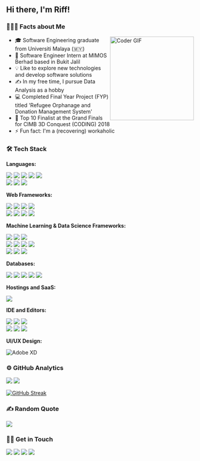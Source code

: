 ## Hi there, I'm Riff!


### 👨🏻‍💻 Facts about Me

<p><img alt="Coder GIF" height=225 width=auto src="https://cdn.dribbble.com/users/730703/screenshots/6581243/avento.gif" align="right" style="max-width:100%;"/></p>

- 🎓 Software Engineering graduate from Universiti Malaya (🇲🇾)
- 💼 Software Engineer Intern at MIMOS Berhad based in Bukit Jalil
- 💡 Like to explore new technologies and develop software solutions
- ✍️ In my free time, I pursue Data Analysis as a hobby
- 💻 Completed Final Year Project (FYP) titled 'Refugee Orphanage and Donation Management System'
- 🏅 Top 10 Finalist at the Grand Finals for CIMB 3D Conquest (CODING) 2018
- ⚡ Fun fact: I'm a (recovering) workaholic

### 🛠 Tech Stack

**Languages:**
<p>
<img src="https://img.shields.io/badge/Python-3776AB?style=for-the-badge&logo=python&logoColor=white">
  <img src="https://img.shields.io/badge/HTML5-F06529?style=for-the-badge&logo=html5&logoColor=white">
<img src="https://img.shields.io/badge/JavaScript-323330?style=for-the-badge&logo=javascript&logoColor=F7DF1E">
<!-- <img src="https://img.shields.io/badge/jQuery-0769AD?style=for-the-badge&logo=jquery&logoColor=white"> -->
<!-- <img src="https://img.shields.io/badge/HTML5-E34F26?style=for-the-badge&logo=html5&logoColor=white"> -->
<img src="https://img.shields.io/badge/CSS3-1572B6?style=for-the-badge&logo=css3&logoColor=white">
<!-- <img src="https://img.shields.io/badge/C-00599C?style=for-the-badge&logo=c&logoColor=white">
<img src="https://img.shields.io/badge/C%23-239120?style=for-the-badge&logo=c-sharp&logoColor=white"> -->
<img src="https://img.shields.io/badge/C%2B%2B-00599C?style=for-the-badge&logo=c%2B%2B&logoColor=white"><br>
<img src="https://img.shields.io/badge/Java-ED8B00?style=for-the-badge&logo=java&logoColor=white">
<img src="https://img.shields.io/badge/PHP-777BB4?style=for-the-badge&logo=php&logoColor=white">
<img src="https://img.shields.io/badge/R-276DC2?style=for-the-badge&logo=r&logoColor=white">
<!-- <img src="https://img.shields.io/badge/Shell_Script-121011?style=for-the-badge&logo=gnu-bash&logoColor=white">
<img src="https://img.shields.io/badge/Markdown-000000?style=for-the-badge&logo=markdown&logoColor=white">
<img src="https://img.shields.io/badge/json-5E5C5C?style=for-the-badge&logo=json&logoColor=white"> -->
</p>

**Web Frameworks:**
<p>
<img src="https://img.shields.io/badge/Django-092E20?style=for-the-badge&logo=django&logoColor=white">
<img src="https://img.shields.io/badge/DJANGO-REST-ff1709?style=for-the-badge&logo=django&logoColor=white&color=ff1709&labelColor=gray">
<img src="https://img.shields.io/badge/React-20232A?style=for-the-badge&logo=react&logoColor=61DAFB">
<!-- <img alt="Next JS" src="https://img.shields.io/badge/next%20js%20-%23000000.svg?&style=for-the-badge&logo=next.js&logoColor=white"/> -->
<img src="https://img.shields.io/badge/Bootstrap-563D7C?style=for-the-badge&logo=bootstrap&logoColor=white"><br>
<!-- <img src="https://img.shields.io/badge/Tailwind_CSS-38B2AC?style=for-the-badge&logo=tailwind-css&logoColor=white">
<img src="https://img.shields.io/badge/Vue.js-35495E?style=for-the-badge&logo=vuedotjs&logoColor=4FC08D">
<img src="https://img.shields.io/badge/AlpineJS-8BC0D0?style=for-the-badge&logo=alpine.js&logoColor=black"> -->
<img src="https://img.shields.io/badge/express.js-%23404d59.svg?style=for-the-badge&logo=express&logoColor=%2361DAFB">
<img src="https://img.shields.io/badge/node.js-6DA55F?style=for-the-badge&logo=node.js&logoColor=white">
<img src="https://img.shields.io/badge/NODEMON-%23323330.svg?style=for-the-badge&logo=nodemon&logoColor=%BBDEAD">
<img src="https://img.shields.io/badge/chart.js-F5788D.svg?style=for-the-badge&logo=chart.js&logoColor=white">
</p>

**Machine Learning & Data Science Frameworks:**
<p>
<img src="https://img.shields.io/badge/TensorFlow-FF6F00?style=for-the-badge&logo=TensorFlow&logoColor=white">
<img src="https://img.shields.io/badge/scikit_learn-F7931E?style=for-the-badge&logo=scikit-learn&logoColor=white">
<img src="https://img.shields.io/badge/Keras-D00000?style=for-the-badge&logo=Keras&logoColor=white"><br>
<img src="https://img.shields.io/badge/Numpy-777BB4?style=for-the-badge&logo=numpy&logoColor=white">
<img src="https://img.shields.io/badge/Pandas-2C2D72?style=for-the-badge&logo=pandas&logoColor=white">
<img src="https://img.shields.io/badge/Plotly-239120?style=for-the-badge&logo=plotly&logoColor=white">
<img src="https://img.shields.io/badge/Plotly-239120?style=for-the-badge&logo=plotly&logoColor=white"><br>
<img src="https://img.shields.io/badge/Anaconda-%2344A833.svg?style=for-the-badge&logo=anaconda&logoColor=white">
<img src="https://img.shields.io/badge/opencv-%23white.svg?style=for-the-badge&logo=opencv&logoColor=white">
<img src="https://img.shields.io/badge/PyTorch-%23EE4C2C.svg?style=for-the-badge&logo=PyTorch&logoColor=white">
</p>

**Databases:**
<p>
<img src="https://img.shields.io/badge/MySQL-00000F?style=for-the-badge&logo=mysql&logoColor=white">
<img src="https://img.shields.io/badge/PostgreSQL-316192?style=for-the-badge&logo=postgresql&logoColor=white">
<img src="https://img.shields.io/badge/SQLite-07405E?style=for-the-badge&logo=sqlite&logoColor=white">
<!-- <img src="https://img.shields.io/badge/Microsoft%20SQL%20Server-CC2927?style=for-the-badge&logo=microsoft%20sql%20server&logoColor=white"> -->
<img src="https://img.shields.io/badge/Oracle-F80102?style=for-the-badge&logo=oracle&logoColor=white">
<img src="https://img.shields.io/badge/MongoDB-4DB33D?style=for-the-badge&logo=mongodb&logoColor=white">
</p>

**Hostings and SaaS:**
<p>
<img src="https://img.shields.io/badge/firebase-%23039BE5.svg?style=for-the-badge&logo=firebase">
</p>

<!-- **DevOps and Cloud:**
<p>
<img src="https://img.shields.io/badge/Heroku-430098?style=for-the-badge&logo=heroku&logoColor=white">
<img alt="Azure" src="https://img.shields.io/badge/microsoft%20azure-0089D6?style=for-the-badge&logo=microsoft-azure&logoColor=white"/>
<img src="https://img.shields.io/badge/Google_Cloud-4285F4?style=for-the-badge&logo=google-cloud&logoColor=white"><br>
<img alt="Firebase" src="https://img.shields.io/badge/firebase%20-%23039BE5.svg?&style=for-the-badge&logo=firebase"/>
<img alt="Netlify" src="https://img.shields.io/badge/Netlify-00C7B7?style=for-the-badge&logo=netlify&logoColor=white"/>
</p> -->

**IDE and Editors:**
<p>
<img src="https://img.shields.io/badge/IntelliJIDEA-000000.svg?style=for-the-badge&logo=intellij-idea&logoColor=white">
<img src="https://img.shields.io/badge/NetBeans_IDE-1B6AC6.svg?style=for-the-badge&logo=apache-netbeans-ide&logoColor=white"/>
<img src="https://img.shields.io/badge/pycharm-143?style=for-the-badge&logo=pycharm&logoColor=black&color=black&labelColor=green"><br>
<img src="https://img.shields.io/badge/RStudio-4285F4?style=for-the-badge&logo=rstudio&logoColor=white"/>
<img src="https://img.shields.io/badge/sublime_text-%23575757.svg?style=for-the-badge&logo=sublime-text&logoColor=important"/>
<img src="https://img.shields.io/badge/Visual%20Studio%20Code-0078d7.svg?style=for-the-badge&logo=visual-studio-code&logoColor=white"/>
</p>

**UI/UX Design:**
<p>
<img alt="Adobe XD" src="https://img.shields.io/badge/figma-%23F24E1E.svg?style=for-the-badge&logo=figma&logoColor=white"/>
<!-- <img alt="Adobe XD" src="https://img.shields.io/badge/adobe%20xd%20-%23FF26BE.svg?&style=for-the-badge&logo=adobe%20xd&logoColor=white"/> -->
</p> 

### ⚙️ GitHub Analytics

<p>
<img src="https://github-readme-stats.vercel.app/api?username=farouqariff&show_icons=true&theme=react">
<img src="https://github-readme-stats.vercel.app/api/top-langs/?username=farouqariff&layout=compact&theme=react&langs_count=8">
</p>


[![GitHub Streak](http://github-readme-streak-stats.herokuapp.com?user=farouqariff&theme=dark)](https://git.io/streak-stats)

### ✍️ Random Quote
![](https://quotes-github-readme.vercel.app/api?type=horizontal&theme=dark)

### 🤝🏻 Get in Touch

<p>
<a href="https://linkedin.com/in/farouqariff"><img src="https://img.shields.io/badge/LinkedIn-0077B5?style=for-the-badge&logo=linkedin&logoColor=white"></a>
<!-- <a href="https://ray.hashnode.dev"><img src="https://img.shields.io/badge/Hashnode-2962FF?style=for-the-badge&logo=hashnode&logoColor=white"></a>
<a href="https://dev.to/mdrhmn"><img src="https://img.shields.io/badge/dev.to-0A0A0A?style=for-the-badge&logo=dev.to&logoColor=white"></a> -->
<a href="mailto:farouqariff99@gmail.com"><img src="https://img.shields.io/badge/Gmail-D14836?style=for-the-badge&logo=gmail&logoColor=white"></a>
<a href="https://www.facebook.com/profile.php?id=100077400073244"><img src="https://img.shields.io/badge/Facebook-%231877F2.svg?style=for-the-badge&logo=Facebook&logoColor=white"></a>
<a href="https://www.instagram.com/kzuyaa__/"><img src="https://img.shields.io/badge/Instagram-%23E4405F.svg?style=for-the-badge&logo=Instagram&logoColor=white"></a>
</p>
